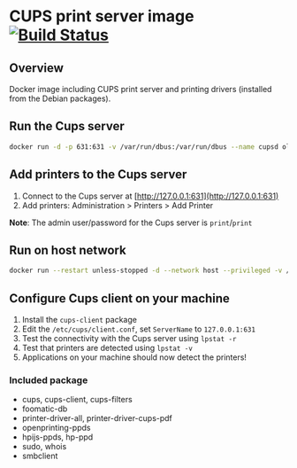 # CUPS print server image [![Build Status](https://travis-matrix-badges.herokuapp.com/repos/olbat/dockerfiles/branches/master/2)](https://travis-ci.org/olbat/dockerfiles)

## Overview
Docker image including CUPS print server and printing drivers (installed from the Debian packages).

## Run the Cups server
```bash
docker run -d -p 631:631 -v /var/run/dbus:/var/run/dbus --name cupsd olbat/cupsd
```

## Add printers to the Cups server
1. Connect to the Cups server at [http://127.0.0.1:631](http://127.0.0.1:631)
2. Add printers: Administration > Printers > Add Printer

__Note__: The admin user/password for the Cups server is `print`/`print`

## Run on host network

```bash
docker run --restart unless-stopped -d --network host --privileged -v /var/run/dbus:/var/run/dbus -v /dev:/dev --name cupsd cupsd
```

## Configure Cups client on your machine
1. Install the `cups-client` package
2. Edit the `/etc/cups/client.conf`, set `ServerName` to `127.0.0.1:631`
3. Test the connectivity with the Cups server using `lpstat -r`
4. Test that printers are detected using `lpstat -v`
5. Applications on your machine should now detect the printers!

### Included package
* cups, cups-client, cups-filters
* foomatic-db
* printer-driver-all, printer-driver-cups-pdf
* openprinting-ppds
* hpijs-ppds, hp-ppd
* sudo, whois
* smbclient
